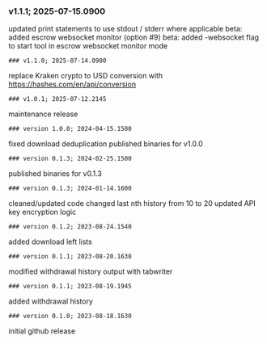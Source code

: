 ### v1.1.1; 2025-07-15.0900
updated print statements to use stdout / stderr where applicable
beta: added escrow websocket monitor (option #9)
beta: added -websocket flag to start tool in escrow websocket monitor mode
```
### v1.1.0; 2025-07-14.0900
```
replace Kraken crypto to USD conversion with https://hashes.com/en/api/conversion
```
### v1.0.1; 2025-07-12.2145
```
maintenance release
```
### version 1.0.0; 2024-04-15.1500
```
fixed download deduplication
published binaries for v1.0.0
```
### version 0.1.3; 2024-02-25.1500
```
published binaries for v0.1.3
```
### version 0.1.3; 2024-01-14.1600
```
cleaned/updated code
changed last nth history from 10 to 20
updated API key encryption logic
```
### version 0.1.2; 2023-08-24.1540
```
added download left lists
```
### version 0.1.1; 2023-08-20.1630
```
modified withdrawal history output with tabwriter
```
### version 0.1.1; 2023-08-19.1945
```
added withdrawal history
```
### version 0.1.0; 2023-08-18.1630
```
initial github release
```
